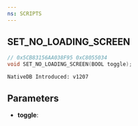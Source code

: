```yaml
---
ns: SCRIPTS
---
```

## SET_NO_LOADING_SCREEN

```c
// 0x5CB83156AA038F95 0xC8055034
void SET_NO_LOADING_SCREEN(BOOL toggle);
```

```
NativeDB Introduced: v1207
```

## Parameters
* **toggle**:
